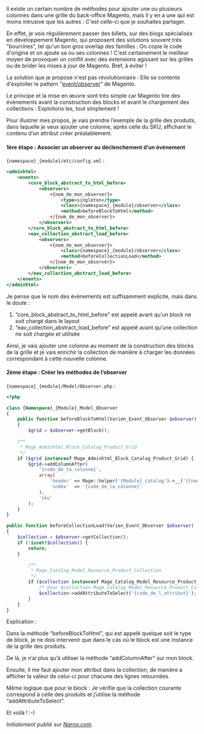 <!--
title: "Magento : Ajouter une colonne dans une grille"
date: 2012-09-11
tags: "Magento"
-->

Il existe un certain nombre de méthodes pour ajouter une ou plusieurs colonnes dans une grille du back-office Magento, mais il y en a une qui est moins intrusive que les autres : C'est celle-ci que je souhaites partager.

En effet, je vois régulièrement passer des billets, sur des blogs spécialisés en développement Magento, qui proposent des solutions souvent très "bourrines", tel qu'un bon gros overlap des familles : On copie le code d'origine et on ajoute sa ou ses colonnes !
C'est certainement le meilleur moyen de provoquer un conflit avec des extensions agissant sur les grilles ou de brider les mises à jour de Magento. Bref, à éviter !

La solution que je propose n'est pas révolutionnaire : Elle se contente d'exploiter le pattern "[event/observer](http://www.magentocommerce.com/wiki/5_-_modules_and_development/0_-_module_development_in_magento/customizing_magento_using_event-observer_method)" de Magento.

Le principe et la mise en œuvre sont très simple car Magento tire des évènements avant la construction des blocks et avant le chargement des collections : Exploitons les, tout simplement !

Pour illustrer mes propos, je vais prendre l’exemple de la grille des produits, dans laquelle je veux ajouter une colonne, après celle du SKU, affichant le contenu d’un attribut créer préalablement.

#### 1ère étape : Associer un observer au déclenchement d’un évènement

```{namespace}_{module}/etc/config.xml``` :

```xml
<adminhtml> 
    <events> 
        <core_block_abstract_to_html_before> 
            <observers> 
                <{nom_de_mon_observer}> 
                    <type>singleton</type> 
                    <class>{namespace}_{module}/observer</class> 
                    <method>beforeBlockToHtml</method> 
                </{nom_de_mon_observer}> 
            </observers> 
        </core_block_abstract_to_html_before> 
        <eav_collection_abstract_load_before> 
            <observers> 
                <{nom_de_mon_observer}> 
                    <class>{namespace}_{module}/observer</class> 
                    <method>beforeCollectionLoad</method> 
                </{nom_de_mon_observer}> 
            </observers>
        </eav_collection_abstract_load_before> 
    </events> 
</adminhtml>
```

Je pense que le nom des évènements est suffisamment explicite, mais dans le doute :

1. “core_block_abstract_to_html_before” est appelé avant qu’un block ne soit chargé dans le layout
2. “eav_collection_abstract_load_before” est appelé avant qu’une collection ne soit chargée et utilisée

Ainsi, je vais ajouter une colonne au moment de la construction des blocks de la grille et je vais enrichir la collection de manière à charger les données correspondant à cette nouvelle colonne.

#### 2ème étape : Créer les méthodes de l’observer

```{namespace}_{module}/Model/Observer.php``` :

```php
<?php

class {Namespace}_{Module}_Model_Observer 
{ 
    public function beforeBlockToHtml(Varien_Event_Observer $observer) 
    { 
        $grid = $observer->getBlock(); 

    /** 
     * Mage_Adminhtml_Block_Catalog_Product_Grid 
     */ 
    if ($grid instanceof Mage_Adminhtml_Block_Catalog_Product_Grid) { 
        $grid->addColumnAfter( 
            '{code_de_la_colonne}', 
            array( 
                'header' => Mage::helper('{Module}_catalog')->__('{{nom_de_la_colonne}}'), 
                'index'  => '{code_de_la_colonne}' 
            ), 
            'sku' 
        ); 
    } 
}

public function beforeCollectionLoad(Varien_Event_Observer $observer) 
{ 
    $collection = $observer->getCollection(); 
    if (!isset($collection)) { 
        return; 
    } 

        /** 
         * Mage_Catalog_Model_Resource_Product_Collection 
         */ 
        if ($collection instanceof Mage_Catalog_Model_Resource_Product_Collection) { 
            /* @var $collection Mage_Catalog_Model_Resource_Product_Collection */ 
            $collection->addAttributeToSelect('{code_de_l_attribut}'); 
        } 
    } 
}
```

Explication :

Dans la méthode “beforeBlockToHtml”, qui est appelé quelque soit le type de block, je ne dois intervenir que dans le cas où le block est une instance de la grille des produits.

De là, je n’ai plus qu’à utiliser la méthode “addColumnAfter” sur mon block.

Ensuite, il me faut ajouter mon attribut dans la collection, de manière a afficher la valeur de celui-ci pour chacune des lignes retournées.

Même logique que pour le block : Je vérifie que la collection courante correspond à celle des produits et j’utilise la méthode “addAttributeToSelect”.

Et voilà ! :-)

_Initialement publié sur [Narno.com](http://narno.com/blog/magento-ajouter-une-colonne-dans-une-grille)._
